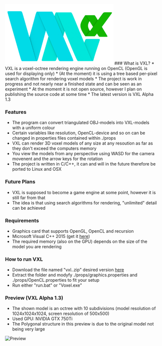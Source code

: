 <img src="https://raw.githubusercontent.com/add-ryan/vxl/master/vxl%20logo.png" height=200/>
### What is VXL?
* VXL is a voxel-octree rendering engine running on OpenCL (OpenGL is used for displaying only)
* (At the moment) it is using a tree based per-pixel search algorithm for rendering voxel models
* The project is work in progress and not nearly near a finished state and can be seen as an experiment
* At the moment it is not open source, however I plan on publishing the source code at some time
* The latest version is VXL Alpha 1.3

### Features
* The program can convert triangulated OBJ-models into VXL-models with a uniform colour
* Certain variables like resolution, OpenCL-device and so on can be changed in properties files contained within ./props
* VXL can render 3D voxel models of any size at any resoution as far as they don't exceed the computers memory
* You view the models from any perspective using WASD for the camera movenent and the arrow keys for the rotation
* The project is written in C/C++, it can and will in the future therefore be ported to Linux and OSX

### Future Plans
* VXL is supposed to become a game engine at some point, however it is still far from that
* The idea is that using search algorithms for rendering, "unlimited" detail can be achieved

### Requirements
* Graphics card that supports OpenGL, OpenCL and recursion
* Microsoft Visual C++ 2015 (get it [here](https://www.microsoft.com/en-us/download/details.aspx?id=48145 "Microsoft Visual C++ 2015"))
* The required memory (also on the GPU) depends on the size of the model you are rendering

### How to run VXL</h1>
* Download the file named "vxl.<version>.zip" desired version [here](https://github.com/add-ryan/vxl/releases "Releases")
* Extract the folder and modyfy ./props/graphics.properties and ./props/OpenCL.properties to fit your setup
* Run either "run.bat" or "Voxel.exe"

### Preview (VXL Alpha 1.3)
* The shown model is an octree with 10 subdivisions (model resolution of 1024x1024x1024, screen resolution of 500x500)
* Used GPU: NVIDIA GTX 750Ti
* The Polygonal structure in this preview is due to the original model not being very large

![Preview](https://cloud.githubusercontent.com/assets/23387365/21947686/b307a83a-d9e6-11e6-851d-01f015b8e8b1.PNG)
